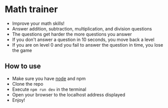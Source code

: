 # Math trainer
- Improve your math skills!
- Answer addition, subtraction, multiplication, and division questions
- The questions get harder the more questions you answer
- If you don't answer a question in 10 seconds, you move back a level
- If you are on level 0 and you fail to answer the question in time, you lose the game

## How to use
- Make sure you have [node](https://nodejs.org/en/) and npm
- Clone the repo
- Execute `npm run dev` in the terminal
- Open your browser to the localhost address displayed
- Enjoy!
